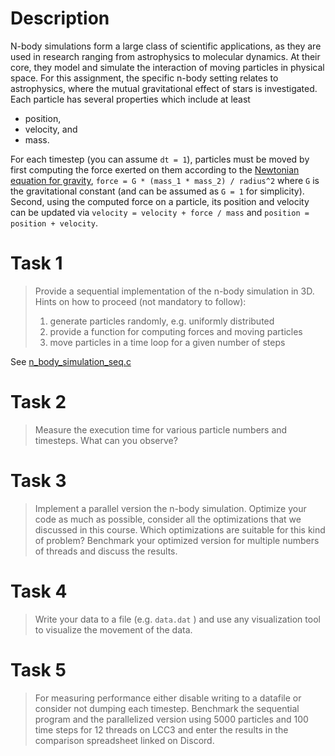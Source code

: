 # Description

N-body simulations form a large class of scientific applications, as they are used in research ranging from astrophysics to molecular dynamics. At their core, they model and simulate the interaction of moving particles in physical space. For this assignment, the specific n-body setting relates to astrophysics, where the mutual gravitational effect of stars is investigated. Each particle has several properties which include at least

- position,
- velocity, and
- mass.

For each timestep (you can assume `dt = 1`), particles must be moved by first computing the force exerted on them according to the [Newtonian equation for gravity](https://en.wikipedia.org/wiki/Newton%27s_law_of_universal_gravitation), `force = G * (mass_1 * mass_2) / radius^2` where `G` is the gravitational constant (and can be assumed as `G = 1` for simplicity). Second, using the computed force on a particle, its position and velocity can be updated via `velocity = velocity + force / mass` and `position = position + velocity`.

# Task 1

> Provide a sequential implementation of the n-body simulation in 3D. Hints on how to proceed (not mandatory to follow):
>   1. generate particles randomly, e.g. uniformly distributed
>   2. provide a function for computing forces and moving particles 
>   3. move particles in a time loop for a given number of steps

See [n_body_simulation_seq.c](./n_body_simulation_seq.c)

# Task 2

> Measure the execution time for various particle numbers and timesteps. What can you observe?

# Task 3

> Implement a parallel version the n-body simulation. Optimize your code as much as possible, consider all the optimizations that we discussed in this course. Which optimizations are suitable for this kind of problem? Benchmark your optimized version for multiple numbers of threads and discuss the results.

# Task 4

> Write your data to a file (e.g. `data.dat` ) and use any visualization tool to visualize the movement of the data.

# Task 5

> For measuring performance either disable writing to a datafile or consider not dumping each timestep.
> Benchmark the sequential program and the parallelized version using 5000 particles and 100 time steps for 12 threads on LCC3 and enter the results in the comparison spreadsheet linked on Discord.
